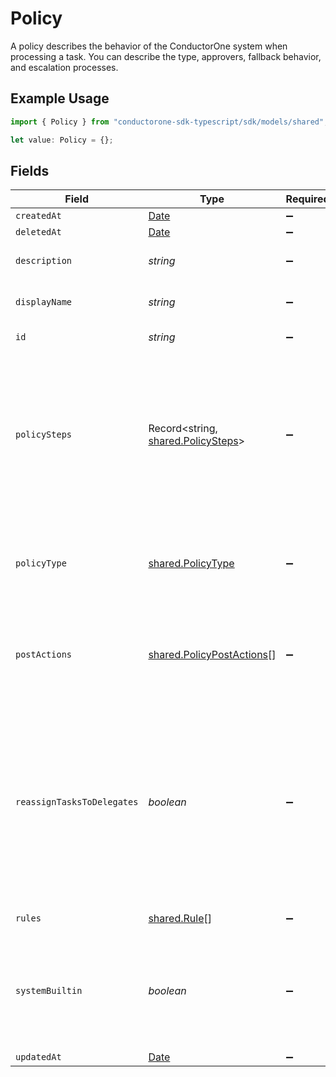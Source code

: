 # Policy

A policy describes the behavior of the ConductorOne system when processing a task. You can describe the type, approvers, fallback behavior, and escalation processes.

## Example Usage

```typescript
import { Policy } from "conductorone-sdk-typescript/sdk/models/shared";

let value: Policy = {};
```

## Fields

| Field                                                                                                                                                                      | Type                                                                                                                                                                       | Required                                                                                                                                                                   | Description                                                                                                                                                                |
| -------------------------------------------------------------------------------------------------------------------------------------------------------------------------- | -------------------------------------------------------------------------------------------------------------------------------------------------------------------------- | -------------------------------------------------------------------------------------------------------------------------------------------------------------------------- | -------------------------------------------------------------------------------------------------------------------------------------------------------------------------- |
| `createdAt`                                                                                                                                                                | [Date](https://developer.mozilla.org/en-US/docs/Web/JavaScript/Reference/Global_Objects/Date)                                                                              | :heavy_minus_sign:                                                                                                                                                         | N/A                                                                                                                                                                        |
| `deletedAt`                                                                                                                                                                | [Date](https://developer.mozilla.org/en-US/docs/Web/JavaScript/Reference/Global_Objects/Date)                                                                              | :heavy_minus_sign:                                                                                                                                                         | N/A                                                                                                                                                                        |
| `description`                                                                                                                                                              | *string*                                                                                                                                                                   | :heavy_minus_sign:                                                                                                                                                         | The description of the Policy.                                                                                                                                             |
| `displayName`                                                                                                                                                              | *string*                                                                                                                                                                   | :heavy_minus_sign:                                                                                                                                                         | The display name of the Policy.                                                                                                                                            |
| `id`                                                                                                                                                                       | *string*                                                                                                                                                                   | :heavy_minus_sign:                                                                                                                                                         | The ID of the Policy.                                                                                                                                                      |
| `policySteps`                                                                                                                                                              | Record<string, [shared.PolicySteps](../../../sdk/models/shared/policysteps.md)>                                                                                            | :heavy_minus_sign:                                                                                                                                                         | A map of string(policy type) to steps in a policy. This structure is leftover from a previous design, and should only ever have one key->value set.                        |
| `policyType`                                                                                                                                                               | [shared.PolicyType](../../../sdk/models/shared/policytype.md)                                                                                                              | :heavy_minus_sign:                                                                                                                                                         | Indicates the type of this policy. Can also be used to get the value from policySteps.                                                                                     |
| `postActions`                                                                                                                                                              | [shared.PolicyPostActions](../../../sdk/models/shared/policypostactions.md)[]                                                                                              | :heavy_minus_sign:                                                                                                                                                         | An array of actions (ordered) to take place after a policy completes processing.                                                                                           |
| `reassignTasksToDelegates`                                                                                                                                                 | *boolean*                                                                                                                                                                  | :heavy_minus_sign:                                                                                                                                                         | A policy configuration option that allows for reassinging tasks to delgated users. This level of delegation refers to the individual delegates users set on their account. |
| `rules`                                                                                                                                                                    | [shared.Rule](../../../sdk/models/shared/rule.md)[]                                                                                                                        | :heavy_minus_sign:                                                                                                                                                         | The rules field.                                                                                                                                                           |
| `systemBuiltin`                                                                                                                                                            | *boolean*                                                                                                                                                                  | :heavy_minus_sign:                                                                                                                                                         | Whether this policy is a builtin system policy. Builtin system policies cannot be edited.                                                                                  |
| `updatedAt`                                                                                                                                                                | [Date](https://developer.mozilla.org/en-US/docs/Web/JavaScript/Reference/Global_Objects/Date)                                                                              | :heavy_minus_sign:                                                                                                                                                         | N/A                                                                                                                                                                        |